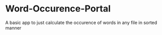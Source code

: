 # Word-Occurence-Portal
A basic app to just calculate the occurence of words in  any file in sorted manner 
